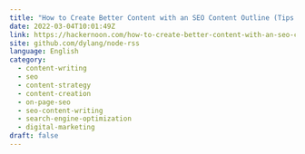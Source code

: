 ```yaml
---
title: "How to Create Better Content with an SEO Content Outline (Tips from 30+ Experts)"
date: 2022-03-04T10:01:49Z
link: https://hackernoon.com/how-to-create-better-content-with-an-seo-content-outline-tips-from-30-experts?source=rss&utm_medium=RSS&utm_source=news.12bit.vn
site: github.com/dylang/node-rss
language: English
category:
  - content-writing
  - seo
  - content-strategy
  - content-creation
  - on-page-seo
  - seo-content-writing
  - search-engine-optimization
  - digital-marketing
draft: false
---
```

